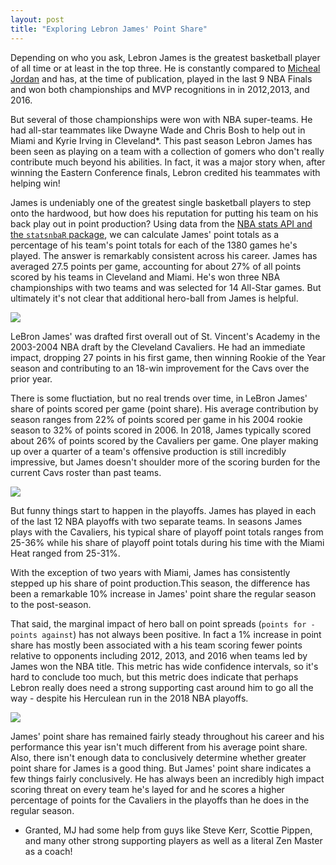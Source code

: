 ```yaml
---
layout: post
title: "Exploring Lebron James' Point Share"
---
```


Depending on who you ask, Lebron James is the greatest basketball player of all time or at least in the top three. He is constantly compared to [Micheal Jordan](https://trends.google.com/trends/explore?date=all&geo=US&q=Lebron%20James%20vs%20Michael%20Jordan) and has, at the time of publication, played in the last 9 NBA Finals and won both championships and MVP recognitions in in 2012,2013, and 2016. 

But several of those championships were won with NBA super-teams. He had all-star teammates like Dwayne Wade and Chris Bosh to help out in Miami and Kyrie Irving in Cleveland*. This past season Lebron James has been seen as playing on a team with a collection of gomers who don't really contribute much beyond his abilities. In fact, it was a major story when, after winning the Eastern Conference finals, Lebron credited his teammates with helping win!

James is undeniably one of the greatest single basketball players to step onto the hardwood, but how does his reputation for putting his team on his back play out in point production? Using data from the [NBA stats API and the `statsnbaR` package](https://github.com/stephematician/statsnbaR), we can calculate James' point totals as a percentage of his team's point totals for each of the 1380 games he's played. The answer is remarkably consistent across his career. James has averaged 27.5 points per game, accounting for about 27% of all points scored by his teams in Cleveland and Miami. He's won three NBA championships with two teams and was selected for 14 All-Star games. But ultimately it's not clear that additional hero-ball from James is helpful.

<p> 
  <img src="https://joshyazman.github.io/images/lebron-point-share/Lebron James Point Share Over Time.png#center"/>
</p>

LeBron James' was drafted first overall out of St. Vincent's Academy in the 2003-2004 NBA draft by the Cleveland Cavaliers. He had an immediate impact, dropping 27 points in his first game, then winning Rookie of the Year season and contributing to an 18-win improvement for the Cavs over the prior year. 

There is some fluctiation, but no real trends over time, in LeBron James' share of points scored per game (point share). His average contribution by season ranges from 22% of points scored per game in his 2004 rookie season to 32% of points scored in 2006. In 2018, James typically scored about 26% of points scored by the Cavaliers per game. One player making up over a quarter of a team's offensive production is still incredibly impressive, but James doesn't shoulder more of the scoring burden for the current Cavs roster than past teams.  

<p> 
  <img src="https://joshyazman.github.io/images/lebron-point-share/Lebron James Point Share Playoffs vs Regular.png#center"/>
</p>

But funny things start to happen in the playoffs. James has played in each of the last 12 NBA playoffs with two separate teams. In seasons James plays with the Cavaliers, his typical share of playoff point totals ranges from 25-36% while his share of playoff point totals during his time with the Miami Heat ranged from 25-31%.

With the exception of two years with Miami, James has consistently stepped up his share of point production.This season, the difference has been a remarkable 10% increase in James' point share the regular season to the post-season.

That said, the marginal impact of hero ball on point spreads (`points for - points against`) has not always been positive. In fact a 1% increase in point share has mostly been associated with a his team scoring fewer points relative to opponents including 2012, 2013, and 2016 when teams led by James won the NBA title. This metric has wide confidence intervals, so it's hard to conclude too much, but this metric does indicate that perhaps Lebron really does need a strong supporting cast around him to go all the way - despite his Herculean run in the 2018 NBA playoffs.

<p> 
  <img src="https://joshyazman.github.io/images/lebron-point-share/Marginal Impact.png#center"/>
</p>

James' point share has remained fairly steady throughout his career and his performance this year isn't much different from his average point share. Also, there isn't enough data to conclusively determine whether greater point share for James is a good thing. But James' point share indicates a few things fairly conclusively. He has always been an incredibly high impact scoring threat on every team he's layed for and he scores a higher percentage of points for the Cavaliers in the playoffs than he does in the regular season. 

* Granted, MJ had some help from guys like Steve Kerr, Scottie Pippen, and many other strong supporting players as well as a literal Zen Master as a coach!
